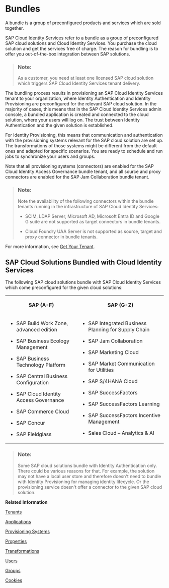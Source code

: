 <!-- loio25b65a41e44c4759b8d0b988ac560c7c -->

# Bundles

A bundle is a group of preconfigured products and services which are sold together.

SAP Cloud Identity Services refer to a bundle as a group of preconfigured SAP cloud solutions and Cloud Identity Services. You purchase the cloud solution and get the services free of charge. The reason for bundling is to offer you out-of-the-box integration between SAP solutions.

> ### Note:  
> As a customer, you need at least one licensed SAP cloud solution which triggers SAP Cloud Identity Services tenant delivery.

The bundling process results in provisioning an SAP Cloud Identity Services tenant to your organization, where Identity Authentication and Identity Provisioning are preconfigured for the relevant SAP cloud solution. In the majority of cases, this means that in the SAP Cloud Identity Services admin console, a bundled application is created and connected to the cloud solution, where your users will log on. The trust between Identity Authentication and the given solution is established.

For Identity Provisioning, this means that communication and authentication with the provisioning systems relevant for the SAP cloud solution are set up. The transformations of those systems might be different from the default ones and adapted for specific scenarios. You are ready to schedule and run jobs to synchronize your users and groups.

Note that all provisioning systems \(connectors\) are enabled for the SAP Cloud Identity Access Governance bundle tenant, and all source and proxy connectors are enabled for the SAP Jam Collaboration bundle tenant.

> ### Note:  
> Note the availability of the following connectors within the bundle tenants running in the infrastructure of SAP Cloud Identity Services:
> 
> -   SCIM, LDAP Server, Microsoft AD, Microsoft Entra ID and Google G suite are not supported as target connectors in bundle tenants.
> 
> -   Cloud Foundry UAA Server is not supported as source, target and proxy connector in bundle tenants.

For more information, see [Get Your Tenant](get-your-tenant-460766b.md).



<a name="loio25b65a41e44c4759b8d0b988ac560c7c__section_b1k_php_ryb"/>

## SAP Cloud Solutions Bundled with Cloud Identity Services

The following SAP cloud solutions bundle with SAP Cloud Identity Services which come preconfigured for the given cloud solutions:


<table>
<tr>
<th valign="top">

SAP \(A-F\)

</th>
<th valign="top">

SAP \(G-Z\)

</th>
</tr>
<tr>
<td valign="top">

-   SAP Build Work Zone, advanced edition

-   SAP Business Ecology Management

-   SAP Business Technology Platform

-   SAP Central Business Configuration

-   SAP Cloud Identity Access Governance

-   SAP Commerce Cloud

-   SAP Concur

-   SAP Fieldglass




</td>
<td valign="top">

-   SAP Integrated Business Planning for Supply Chain

-   SAP Jam Collaboration

-   SAP Marketing Cloud

-   SAP Market Communication for Utilities

-   SAP S/4HANA Cloud

-   SAP SuccessFactors

-   SAP SuccessFactors Learning

-   SAP SuccessFactors Incentive Management

-   Sales Cloud – Analytics & AI




</td>
</tr>
</table>

> ### Note:  
> Some SAP cloud solutions bundle with Identity Authentication only. There could be various reasons for that. For example, the solution may not have a local user store and therefore doesn't need to bundle with Identity Provisioning for managing identity lifecycle. Or the provisioning service doesn't offer a connector to the given SAP cloud solution.

**Related Information**  


[Tenants](tenants-93160eb.md "A tenant refers to your (customer-specific) instance of SAP Cloud Identity Services. It's delivered to you as part of a bundle with an SAP cloud solution or as part of a self-service request in SAP BTP cockpit.")

[Applications](applications-404a11c.md "An application is associated with a consumer of Identity Authentication as an identity provider. This consumer could be for example an SAP cloud solution, a third-party application, SAP BTP subaccount, or the SAP Cloud Identity Services administration console.")

[Provisioning Systems](provisioning-systems-15da6af.md "Identity Provisioning provides connectors to various business applications for provisioning and deprovisioning of users and groups. These business applications are set up as provisioning systems in the administration console of SAP Cloud Identity Services.")

[Properties](properties-e92c1aa.md "Properties hold the configuration of a provisioning system.")

[Transformations](transformations-81f5204.md "Transformations help you transform user and group attributes from the data model of the source system to the data model of the target system.")

[Users](users-70e95d1.md "Users in SAP Cloud Identity Services fall into two categories: administrators and end users.")

[Groups](groups-d93be69.md "SAP Cloud Identity Services offers groups to organize users based on common characteristics, authorization, or application. Use them to efficiently manage user access and permissions within your organization's SAP Cloud Identity Services environment.")

[Cookies](cookies-e60fd04.md "")

